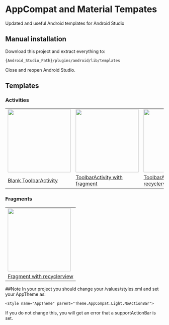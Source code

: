 # AppCompat and Material Tempates
Updated and useful Android templates for Android Studio

## Manual installation
Download this project and extract everything to:

    {Android_Studio_Path}/plugins/android/lib/templates

Close and reopen Android Studio.

## Templates

### Activities

<table style="width:100%">
  <tr>
    <td><img src="https://github.com/tato469/AppCompatTempates/blob/master/activities/ToolbarActivity/template_blank_activity.png" width="200"></td>
    <td><img src="https://github.com/tato469/AppCompatTempates/blob/master/activities/ToolbarActivityWithFragment/template_blank_activity_fragment.png" width="200"></td> 
    <td><img src="https://github.com/tato469/AppCompatTempates/blob/master/activities/ToolbarActivityWithRecyclerView/template_recyclerview_activity.png" width="200"></td>
  </tr>
  <tr>
    <td><a href="./activities/ToolbarActivity">Blank ToolbarActivity</a></td>
    <td><a href="./activities/ToolbarActivityWithFragment">ToolbarActivity with fragment</a></td> 
    <td><a href="./activities/ToolbarActivityWithRecyclerView">ToolbarActivity with recyclerview</a></td>
  </tr>
</table>
 

### Fragments

<table style="width:100%">
  <tr>
    <td><img src="https://github.com/tato469/AppCompatTempates/blob/master/other/FragmentWithRecyclerView/template_recyclerview_fragment.png" width="200"></td>
  </tr>
  <tr>
    <td><a href="./other/FragmentWithRecyclerView/">Fragment with recyclerview</a></td>
  </tr>
</table>


##Note
In your project you should change your /values/styles.xml and set your AppTheme as:

    <style name="AppTheme" parent="Theme.AppCompat.Light.NoActionBar">
    
If you do not change this, you will get an error that a supportActionBar is set.
